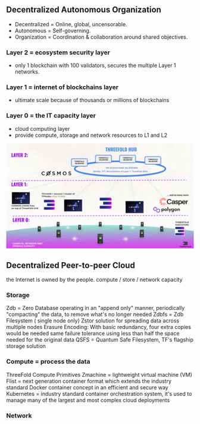 ## Decentralized Autonomous Organization

- Decentralized = Online, global, uncensorable.
- Autonomous = Self-governing.
- Organization = Coordination & collaboration around shared objectives.

### Layer 2 = ecosystem security layer
- only 1 blockchain with 100 validators, secures the multiple Layer 1 networks.

### Layer 1 = internet of blockchains layer
- ultimate scale because of thousands or millions of blockchains

### Layer 0 = the IT capacity layer
- cloud computing layer
- provide compute, storage and network resources to L1 and L2

<p align="center">
  <img width="800" src="/img/threefold_dao_layers.jpg">
</p>

## Decentralized Peer-to-peer Cloud

the Internet is owned by the people.
compute / store / network capacity

### Storage
Zdb = Zero Database
	operating in an "append only" manner, periodically "compacting" the data, to remove what's no longer needed
Zdbfs = Zdb Filesystem ( single node only)
Zstor solution for spreading data across multiple nodes
	Erasure Encoding: With basic redundancy, four extra copies would be needed 
	same failure tolerance using less than half the space needed for the original data
QSFS = Quantum Safe Filesystem, TF's flagship storage solution

### Compute = process the data
ThreeFold Compute Primitives
Zmachine = lightweight virtual machine (VM)
Flist = next generation container format which extends the industry standard Docker container concept in an efficient and secure way
Kubernetes = industry standard container orchestration system,	it's used to manage many of the largest and most complex cloud deployments

### Network
